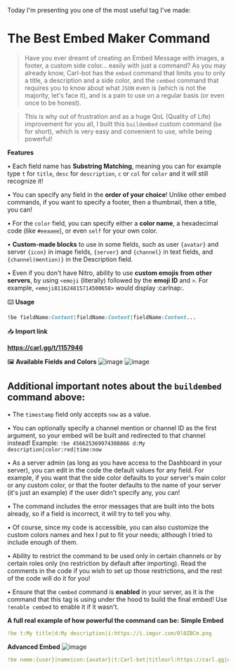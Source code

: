Today I'm presenting you one of the most useful tag I've made:
# **The Best Embed Maker Command**

> Have you ever dreamt of creating an Embed Message with images, a footer, a custom side color... easily with just a command?
> As you may already know, Carl-bot has the `embed` command that limits you to only a title, a description and a side color, and the `cembed` command that requires you to know about what `JSON` even is (which is not the majority, let's face it), and is a pain to use on a regular basis (or even once to be honest).

> This is why out of frustration and as a huge QoL (Quality of Life) improvement for you all, I built this `buildembed` custom command (`be` for short), which is very easy and convenient to use, while being powerful!

**Features**

• Each field name has **Substring Matching**, meaning you can for example type `t` for `title`, `desc` for `description`, `c` or `col` for `color` and it will still recognize it!

• You can specify any field in the **order of your choice**! Unlike other embed commands, if you want to specify a footer, then a thumbnail, then a title, you can!

• For the `color` field, you can specify either a **color name**, a hexadecimal code (like `#eeaaee`), or even `self` for your own color.

• **Custom-made blocks** to use in some fields, such as user `{avatar}` and server `{icon}` in image fields, `{server}` and `{channel}` in text fields, and `{channel(mention)}` in the Description field.

• Even if you don't have Nitro, ability to use **custom emojis** **from other servers**, by using `<emoji` (literally) followed by the **emoji ID** and `>`.
   For example, `<emoji811624815714500658>` would display :carlnap:.

:keyboard: **Usage**
```css
!be fieldName:Content|fieldName:Content|fieldName:Content...
```

📥 **Import link**

**<https://carl.gg/t/1157946>**

🖼️ **Available Fields and Colors**
![image](https://i.imgur.com/uTQ7q0i.png)
![image](https://i.imgur.com/XX5NWSI.png)


## Additional important notes about the `buildembed` command above:

• The `timestamp` field only accepts `now` as a value.

• You can optionally specify a channel mention or channel ID as the first argument, so your embed will be built and redirected to that channel instead!
   Example: `!be 456625369974308866 d:My description|color:red|time:now`

• As a server admin (as long as you have access to the Dashboard in your server), you can edit in the code the default values for any field.
   For example, if you want that the side color defaults to your server's main color or any custom color, or that the footer defaults to the name of your server (it's just an example) if the user didn't specify any, you can!

• The command includes the error messages that are built into the bots already, so if a field is incorrect, it will try to tell you why.

• Of course, since my code is accessible, you can also customize the custom colors names and hex I put to fit your needs; although I tried to include enough of them.

• Ability to restrict the command to be used only in certain channels or by certain roles only (no restriction by default after importing).
   Read the comments in the code if you wish to set up those restrictions, and the rest of the code will do it for you!

• Ensure that the `cembed` command is **enabled** in your server, as it is the command that this tag is using under the hood to build the final embed!
   Use `!enable cembed` to enable it if it wasn't.

__A full real example of how powerful the command can be:__
**Simple Embed**
```yaml
!be t:My title|d:My description|i:https://i.imgur.com/0l0ZBCm.png
```
**Advanced Embed** 
![image](https://i.imgur.com/mQFkraP.png)

```yaml
!be name:{user}|nameicon:{avatar}|t:Carl-bot|titleurl:https://carl.gg|d:Hi <emoji811624815714500658>|color:blurple|f:I am at the bottom|footericon:{icon}|thumb:https://i.imgur.com/0l0ZBCm.png|image:https://i.imgur.com/0l0ZBCm.png|time:now
```
